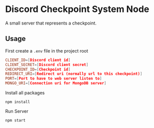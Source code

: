 # Discord Checkpoint System Node

A small server that represents a checkpoint.

## Usage

First create a `.env` file in the project root

```conf
CLIENT_ID=[Discord client id]
CLIENT_SECRET=[Discord client secret]
CHECKPOINT_ID=[Checkpoint id]
REDIRECT_URI=[Redirect uri (normally url to this checkpoint)]
PORT=[Port to have to web server listen to]
MONGO_URI=[Connection uri for MongoDB server]
```

Install all packages

```shell
npm install
```

Run Server

```shell
npm start
```
